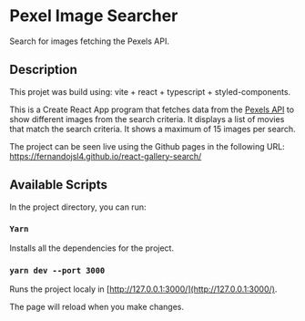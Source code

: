 # Pexel Image Searcher

Search for images fetching the Pexels API.

## Description

This projet was build using: vite + react + typescript + styled-components.

This is a Create React App program that fetches data from the [Pexels API](https://www.pexels.com/api/) to show different images from the search criteria. It displays a list of movies that match the search criteria. It shows a maximum of 15 images per search.

The project can be seen live using the Github pages in the following URL: https://fernandojsl4.github.io/react-gallery-search/

## Available Scripts

In the project directory, you can run:

### `Yarn`

Installs all the dependencies for the project.

### `yarn dev --port 3000`

Runs the project localy in [http://127.0.0.1:3000/](http://127.0.0.1:3000/).

The page will reload when you make changes.
